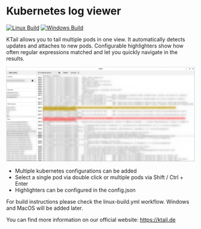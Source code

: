 # Kubernetes log viewer

[![Linux Build](https://github.com/njust/KTail/actions/workflows/linux-build.yml/badge.svg)](https://github.com/njust/KTail/actions/workflows/linux-build.yml)
[![Windows Build](https://github.com/njust/KTail/actions/workflows/windows-build.yml/badge.svg)](https://github.com/njust/KTail/actions/workflows/windows-build.yml)

KTail allows you to tail multiple pods in one view. It automatically detects updates and attaches to new pods. Configurable highlighters show how often regular expressions matched and let you quickly navigate in the results.

![](screenshots/ktail.png)
- Multiple kubernetes configurations can be added
- Select a single pod via double click or multiple pods via Shift / Ctrl + Enter 
- Highlighters can be configured in the config.json

For build instructions please check the linux-build.yml workflow. Windows and MacOS will be added later.

You can find more information on our official website: https://ktail.de
